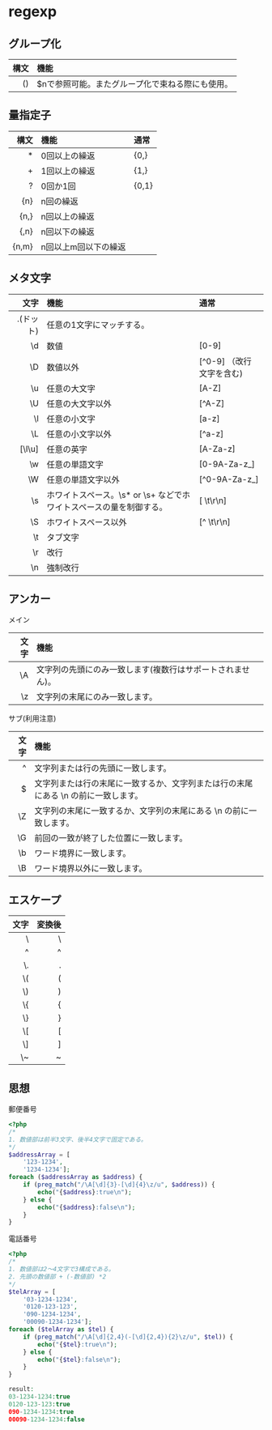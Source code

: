 regexp
===

## グループ化

| 構文  | 機能                                             |
| ----: | :----------------------------------------------- |
| ()    | $nで参照可能。またグループ化で束ねる際にも使用。 |

## 量指定子

| 構文   | 機能                 | 通常  |
| -----: | :------------------- | :---- |
| *      | 0回以上の繰返        | {0,}  |
| +      | 1回以上の繰返        | {1,}  |
| ?      | 0回か1回             | {0,1} |
| {n}    | n回の繰返            |       |
| {n,}   | n回以上の繰返        |       |
| {,n}   | n回以下の繰返        |       |
| {n,m}  | n回以上m回以下の繰返 |       |

## メタ文字

| 文字        | 機能                                                                | 通常                     |
| ----------: | :------------------------------------------------------------------ | :----------------------- |
| .(ドット)   | 任意の1文字にマッチする。                                           |                          |
| \d          | 数値                                                                | [0-9]                    |
| \D          | 数値以外                                                            | [^0-9] （改行文字を含む) |
| \u          | 任意の大文字                                                        | [A-Z]                    |
| \U          | 任意の大文字以外                                                    | [^A-Z]                   |
| \l          | 任意の小文字                                                        | [a-z]                    |
| \L          | 任意の小文字以外                                                    | [^a-z]                   |
| [\l\u]      | 任意の英字                                                          | [A-Za-z]                 |
| \w          | 任意の単語文字                                                      | [0-9A-Za-z_]             |
| \W          | 任意の単語文字以外                                                  | [^0-9A-Za-z_]            |
| \s          | ホワイトスペース。\s* or \s+ などでホワイトスペースの量を制御する。 | [ \t\r\n]                |
| \S          | ホワイトスペース以外                                                | [^ \t\r\n]               |
| \t          | タブ文字                                                            |                          |
| \r          | 改行                                                                |                          |
| \n          | 強制改行                                                            |                          |


## アンカー

メイン

| 文字 | 機能                                                       |
| ---: | :--------------------------------------------------------- |
| \A   | 文字列の先頭にのみ一致します(複数行はサポートされません)。 |
| \z   | 文字列の末尾にのみ一致します。                             |


サブ(利用注意)

| 文字        | 機能                                                                               |
| ----------: | :--------------------------------------------------------------------------------- |
| ^           | 文字列または行の先頭に一致します。                                                 |
| $           | 文字列または行の末尾に一致するか、文字列または行の末尾にある \n の前に一致します。 |
| \Z          | 文字列の末尾に一致するか、文字列の末尾にある \n の前に一致します。                 |
| \G          | 前回の一致が終了した位置に一致します。                                             |
| \b          | ワード境界に一致します。                                                           |
| \B          | ワード境界以外に一致します。                                                       |

## エスケープ

| 文字 | 変換後 |
| ---: | -----: |
| \\   | \      |
| \^   | ^      |
| \\.  | .      |
| \\(  | (      |
| \\)  | )      |
| \\{  | {      |
| \\}  | }      |
| \\[  | [      |
| \\]  | ]      |
| \\~  | ~      |


## 思想

郵便番号
```php
<?php
/*
1. 数値部は前半3文字、後半4文字で固定である。
*/
$addressArray = [
    '123-1234',
    '1234-1234'];
foreach ($addressArray as $address) {
    if (preg_match("/\A[\d]{3}-[\d]{4}\z/u", $address)) {
        echo("{$address}:true\n");
    } else {
        echo("{$address}:false\n");
    }
}
```
電話番号
```php
<?php
/*
1. 数値部は2〜4文字で3構成である。
2. 先頭の数値部 + (-数値部) *2
*/
$telArray = [
    '03-1234-1234',
    '0120-123-123',
    '090-1234-1234',
    '00090-1234-1234'];
foreach ($telArray as $tel) {
    if (preg_match("/\A[\d]{2,4}(-[\d]{2,4}){2}\z/u", $tel)) {
        echo("{$tel}:true\n");
    } else {
        echo("{$tel}:false\n");
    }
}

result:
03-1234-1234:true
0120-123-123:true
090-1234-1234:true
00090-1234-1234:false
```

